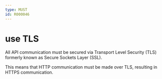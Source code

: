 ```yaml
---
type: MUST
id: R000046
---
```


# use TLS

All API communication must be secured via Transport Level Security (TLS) formerly known as Secure Sockets Layer (SSL).

This means that HTTP communication must be made over TLS, resulting in HTTPS communication.
